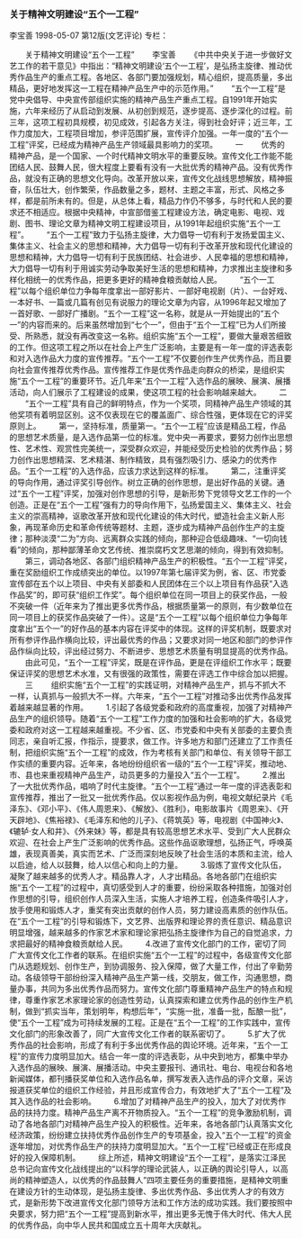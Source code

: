 ### 关于精神文明建设“五个一工程”
李宝善
1998-05-07
第12版(文艺评论)
专栏：

　　关于精神文明建设“五个一工程”
　　李宝善
　　《中共中央关于进一步做好文艺工作的若干意见》中指出：“精神文明建设‘五个一工程’，是弘扬主旋律、推动优秀作品生产的重点工程。各地区、各部门要加强规划，精心组织，提高质量，多出精品，更好地发挥这一工程在精神产品生产中的示范作用。”
　　“五个一工程”是党中央倡导、中央宣传部组织实施的精神产品生产重点工程。自1991年开始实施，六年来经历了从启动到发展、从初创到规范，逐步提高、逐步深化的过程。前三年，这项工程初具规模，初见成效，引起各方关注，得到社会好评；近三年，工作力度加大，工程项目增加，参评范围扩展，宣传评介加强。一年一度的“五个一工程”评奖，已经成为精神产品生产领域最具影响力的奖项。
　　一
　　优秀的精神产品，是一个国家、一个时代精神文明水平的重要反映。宣传文化工作能不能团结人民、鼓舞人民，很大程度上要看有没有一大批优秀的精神产品。没有优秀作品，就没有正确的思想文化导向。改革开放以来，宣传文化战线思想解放，精神振奋，队伍壮大，创作繁荣，作品数量之多，题材、主题之丰富，形式、风格之多样，都是前所未有的。但是，从总体上看，精品力作仍不够多，与时代和人民的要求还不相适应。根据中央精神，中宣部借鉴工程建设方法，确定电影、电视、戏剧、图书、理论文章为精神文明工程建设项目，从1991年起组织实施“五个一工程”。
　　“五个一工程”致力于弘扬主旋律，大力倡导一切有利于发扬爱国主义、集体主义、社会主义的思想和精神，大力倡导一切有利于改革开放和现代化建设的思想和精神，大力倡导一切有利于民族团结、社会进步、人民幸福的思想和精神，大力倡导一切有利于用诚实劳动争取美好生活的思想和精神，力求推出主旋律和多样化相统一的优秀作品，把更多更好的精神食粮贡献给人民。
　　“五个一工程”以每个组织单位力争每年度拿出一部好影片、一部好电视剧（片）、一台好戏、一本好书、一篇或几篇有创见有说服力的理论文章为内容，从1996年起又增加了一首好歌、一部好广播剧。“五个一工程”这一名称，就是从一开始提出的“五个一”的内容而来的。后来虽然增加到“七个一”，但由于“五个一工程”已为人们所接受、所熟悉，就没有再改变这一名称。组织实施“五个一工程”，要做大量艰苦细致的工作。但这项工程之所以在社会上产生广泛影响，主要是有一年一度的评选表彰和对入选作品大力度的宣传推荐。“五个一工程”不仅要创作生产优秀作品，而且要向社会宣传推荐优秀作品。宣传推荐工作是优秀作品走向群众的桥梁，是组织实施“五个一工程”的重要环节。近几年来“五个一工程”入选作品的展映、展演、展播活动，向人们展示了工程建设的成果，使这项工程的社会影响越来越大。
　　二
　　“五个一工程”具有自己的鲜明特点，作为一个奖项，同精神产品生产领域的其他奖项有着明显区别。这不仅表现在它的覆盖面广、综合性强，更体现在它的评奖原则上。
　　第一，坚持标准，质量第一。“五个一工程”应该是精品工程，作品的思想艺术质量，是入选作品第一位的标准。党中央一再要求，要努力创作出思想性、艺术性、观赏性完美统一，深受群众欢迎，并能经受历史检验的优秀作品；努力创作出思想精深、艺术精湛、制作精致，具有强烈吸引力、感染力的优秀作品。“五个一工程”的入选作品，应该力求达到这样的标准。
　　第二，注重评奖的导向作用，通过评奖引导创作。树立正确的创作思想，是出好作品的关键。通过“五个一工程”评奖，加强对创作思想的引导，是新形势下党领导文艺工作的一个创造。正是在“五个一工程”强有力的导向作用下，弘扬爱国主义、集体主义、社会主义的崇高精神，讴歌改革开放和现代化建设的伟大时代，塑造社会主义新人形象，再现革命历史和革命传统等题材、主题，逐步成为精神产品创作生产的主旋律；那种淡漠“二为”方向、远离群众实践的倾向，那种迎合低级趣味、“一切向钱看”的倾向，那种鄙薄革命文艺传统、推崇腐朽文艺思潮的倾向，得到有效抑制。
　　第三，调动各地区、各部门组织精神产品生产的积极性。“五个一工程”评奖，重在奖励组织工作成绩突出的单位。以1997年第七届评奖为例，省、区、市党委宣传部在五个以上项目、中央有关部委和人民团体在三个以上项目有作品获“入选作品奖”的，即可获“组织工作奖”。每个组织单位在同一项目上的获奖作品，一般不突破一件（近年来为了推出更多优秀作品，根据质量第一的原则，有少数单位在同一项目上的获奖作品突破了一件）。这是“五个一工程”以每个组织单位力争每年度拿出“五个一”的好作品的基本内容在评奖中的体现。这样的评奖机制，既要求对所有参评作品作横向比较，评出最优秀的作品；又要求对同一地区和部门的参评作品作纵向比较，评出经过努力、不断进步、思想艺术质量有明显提高的优秀作品。
　　由此可见，“五个一工程”评奖，既是在评作品，更是在评组织工作水平；既要保证评奖的思想艺术水准，又有很强的政策性，需要在评选工作中综合加以把握。
　　三
　　组织实施“五个一工程”的实践证明，对精神产品生产，抓与不抓大不一样，认真抓与一般抓大不一样。六年来，“五个一工程”对推动多出优秀作品发挥着越来越显著的作用。
　　1.引起了各级党委和政府的高度重视，加强了对精神产品生产的组织领导。随着“五个一工程”工作力度的加强和社会影响的扩大，各级党委和政府对这一工程越来越重视。不少省、区、市党委和中央有关部委的主要负责同志，亲自听汇报，作指示，提要求，做工作。许多地方和部门还建立了工作责任制，把组织实施“五个一工程”的成效，作为考核有关部门和单位、有关领导干部工作实绩的重要内容。近年来，各地纷纷组织省一级的“五个一工程”评奖，推动地、市、县也来重视精神产品生产，动员更多的力量投入“五个一工程”。
　　2.推出了一大批优秀作品，唱响了时代主旋律。“五个一工程”通过一年一度的评选表彰和宣传推荐，推出了一批又一批优秀作品。仅以影视作品为例，电视文献纪录片《毛泽东》、《邓小平》、《伟人周恩来》、《解放》、《胜利》，电影故事片《周恩来》、《开天辟地》、《焦裕禄》、《毛泽东和他的儿子》、《蒋筑英》等，电视剧《中国神火》、《辘轳·女人和井》、《外来妹》等，都是具有较高思想艺术水平、受到广大人民群众欢迎、在社会上产生广泛影响的优秀作品。这些作品讴歌理想，弘扬正气，呼唤英雄，表现真善美，真实而艺术、广泛而深刻地反映了社会生活的本质和主流，给人以启迪，给人以鼓舞，给人以信心和向上的力量。
　　3.锻炼了宣传文化队伍，凝聚了越来越多的优秀人才。精品靠人才，人才出精品。各地各部门在组织实施“五个一工程”的过程中，真切感受到人才的重要，纷纷采取各种措施，加强对创作思想的引导，组织创作人员深入生活，实施人才培养工程，创造条件吸引人才，放手使用和锻炼人才，重奖有突出贡献的创作人员，努力建设高素质的创作队伍。在“五个一工程”的引导和锻炼下，文艺界、出版界和理论界的责任意识、精品意识明显增强，越来越多的作家艺术家和理论家把弘扬主旋律作为自己的自觉追求，力求把最好的精神食粮贡献给人民。
　　4.改进了宣传文化部门的工作，密切了同广大宣传文化工作者的联系。在组织实施“五个一工程”的过程中，各级宣传文化部门从选题规划、创作生产，到协调服务、投入保障，做了大量工作，付出了辛勤劳动。各级领导干部纷纷深入精神产品生产第一线，交朋友，做工作，沟通思想，商量办事，共同为多出优秀作品而努力。宣传文化部门尊重精神产品生产的特点和规律，尊重作家艺术家理论家的创造性劳动，认真探索和建立优秀作品的创作生产机制，做到“抓实当年，策划明年，构想后年”，“实施一批，准备一批，酝酿一批”，使“五个一工程”成为可持续发展的工程。正是在“五个一工程”的工作实践中，宣传文化部门的形象改善了，同广大宣传文化工作者的联系密切了。
　　5.扩大了优秀作品的社会影响，形成了有利于多出优秀作品的舆论环境。近年来，“五个一工程”的宣传力度明显加大。结合一年一度的评选表彰，从中央到地方，都集中举办入选作品的展映、展演、展播活动。中央主要报刊、通讯社、电台、电视台和各地新闻媒体，都刊播获奖单位和入选作品名单，撰写发表入选作品的评介文章，采访报道获奖单位的组织工作经验，并且形成宣传合力，有效地扩大了“五个一工程”及其入选作品的社会影响。
　　6.增加了对精神产品生产的投入，加大了对优秀作品的扶持力度。精神产品生产离不开物质投入。“五个一工程”的竞争激励机制，调动了各地各部门对精神产品生产投入的积极性。近年来，各地各部门认真落实文化经济政策，纷纷建立扶持优秀作品创作生产的专项基金，投入“五个一工程”的资金逐年增加，对优秀作品生产的扶持力度明显加大。“五个一工程”已经或正在形成良好的投入保障机制。
　　综上所述，精神文明建设“五个一工程”，是落实江泽民总书记向宣传文化战线提出的“以科学的理论武装人，以正确的舆论引导人，以高尚的精神塑造人，以优秀的作品鼓舞人”四项主要任务的重要措施，是精神文明重在建设方针的生动体现，是弘扬主旋律、多出优秀作品、多出优秀人才的有效方式，是新形势下改进宣传文化部门领导方法和工作方法的成功实践。我们要按照中央要求，努力把“五个一工程”提高到新水平，推出更多无愧于伟大时代、伟大人民的优秀作品，向中华人民共和国成立五十周年大庆献礼。
